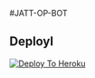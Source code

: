 #JATT-OP-BOT

## Deployl 
[![Deploy To Heroku](https://www.herokucdn.com/deploy/button.svg)](https://dashboard.heroku.com/new?button-url=https%3A%2F%2Fgithub.com%2JATT-OP-BOT%2FHEROKU&template=https%3A%2F%2Fgithub.com%2JASS697%2FHEROKU)
